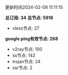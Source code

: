 更新时间2024-02-08 11:11:15

**总订阅: 34**
**总节点: 5918**
- vless节点: 27

**google ping有效节点: 268**
- v2ray节点: 100
- ss节点: 142
- trojan节点: 24
- ssr节点: 2
